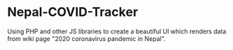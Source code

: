 # Nepal-COVID-Tracker
Using PHP and other JS libraries to create a beautiful UI which renders data from wiki page "2020 coronavirus pandemic in Nepal".
